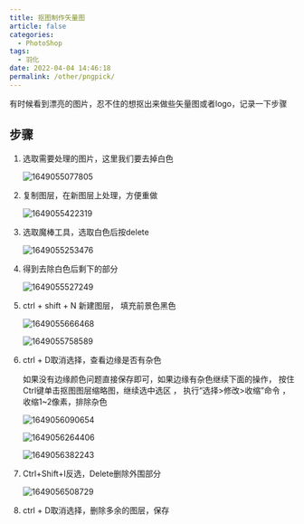 ```yaml
---
title: 抠图制作矢量图
article: false
categories: 
  - PhotoShop
tags: 
  - 羽化
date: 2022-04-04 14:46:18
permalink: /other/pngpick/
---
```


有时候看到漂亮的图片，忍不住的想抠出来做些矢量图或者logo，记录一下步骤

## 步骤

1. 选取需要处理的图片，这里我们要去掉白色

   ![1649055077805](https://objectstorage.ap-osaka-1.oraclecloud.com/n/ax0kqy8quzyr/b/bucket-blog/o/2022/04/e7a6a021585d8038737df8ed91a4037f.png)

2. 复制图层，在新图层上处理，方便重做

   ![1649055422319](https://objectstorage.ap-osaka-1.oraclecloud.com/n/ax0kqy8quzyr/b/bucket-blog/o/2022/04/3f1b5f3167391297c71cf33f7c5c2b29.png)
   
3. 选取魔棒工具，选取白色后按delete

   ![1649055253476](https://objectstorage.ap-osaka-1.oraclecloud.com/n/ax0kqy8quzyr/b/bucket-blog/o/2022/04/6c2349419072e3473a094e52e0bd4816.png)

4. 得到去除白色后剩下的部分

      ![1649055527249](https://objectstorage.ap-osaka-1.oraclecloud.com/n/ax0kqy8quzyr/b/bucket-blog/o/2022/04/27368b049653f360edf229fa0b98a708.png)

5. ctrl + shift + N 新建图层， 填充前景色黑色

   ![1649055666468](https://objectstorage.ap-osaka-1.oraclecloud.com/n/ax0kqy8quzyr/b/bucket-blog/o/2022/04/4e05c9e3f7ae9976017cd7d30ae1d8b1.png)

   ![1649055758589](https://objectstorage.ap-osaka-1.oraclecloud.com/n/ax0kqy8quzyr/b/bucket-blog/o/2022/04/e1fd74e943e5afb223636c35e9036c6c.png)

6. ctrl + D取消选择，查看边缘是否有杂色

   如果没有边缘颜色问题直接保存即可，如果边缘有杂色继续下面的操作， 按住Ctrl键单击抠图图层缩略图，继续选中选区 ， 执行“选择>修改>收缩”命令 ，收缩1~2像素，排除杂色

   ![1649056090654](https://objectstorage.ap-osaka-1.oraclecloud.com/n/ax0kqy8quzyr/b/bucket-blog/o/2022/04/61bc69a4bd3d5dc6bf3498dee2adfd56.png)

   ![1649056264406](https://objectstorage.ap-osaka-1.oraclecloud.com/n/ax0kqy8quzyr/b/bucket-blog/o/2022/04/0c9ede2ab412a00cf2e17bf7f2859e99.png)

   ![1649056382243](https://objectstorage.ap-osaka-1.oraclecloud.com/n/ax0kqy8quzyr/b/bucket-blog/o/2022/04/c54fe342b0423ce991e1d84205c82f30.png)

7.  Ctrl+Shift+I反选，Delete删除外围部分 

      ![1649056508729](https://objectstorage.ap-osaka-1.oraclecloud.com/n/ax0kqy8quzyr/b/bucket-blog/o/2022/04/deee0f320d0c9d452a21e36bb3a37191.png)

8. ctrl + D取消选择，删除多余的图层，保存